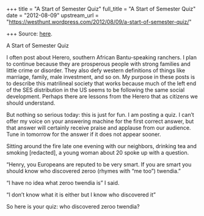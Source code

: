 +++
title = "A Start of Semester Quiz"
full_title = "A Start of Semester Quiz"
date = "2012-08-09"
upstream_url = "https://westhunt.wordpress.com/2012/08/09/a-start-of-semester-quiz/"

+++
Source: [here](https://westhunt.wordpress.com/2012/08/09/a-start-of-semester-quiz/).

A Start of Semester Quiz

I often post about Herero, southern African Bantu-speaking ranchers. I
plan to continue because they are prosperous people with strong families
and little crime or disorder. They also defy western definitions of
things like marriage, family, male investment, and so on. My purpose in
these posts is to describe this matrilineal society that works because
much of the left end of the SES distribution in the US seems to be
following the same social development. Perhaps there are lessons from
the Herero that as citizens we should understand.

But nothing so serious today: this is just for fun. I am posting a
quiz. I can’t offer my voice on your answering machine for the first
correct answer, but that answer will certainly receive praise and
applause from our audience. Tune in tomorrow for the answer if it does
not appear sooner.

Sitting around the fire late one evening with our neighbors, drinking
tea and smoking \[redacted\], a young woman about 20 spoke up with a
question.

“Henry, you Europeans are reputed to be very smart. If you are smart
you should know who discovered zeroo (rhymes with “me too”) twendia.”

“I have no idea what zeroo twendia is” I said.

“I don’t know what it is either but I know who discovered it”

So here is your quiz: who discovered zeroo twendia?





